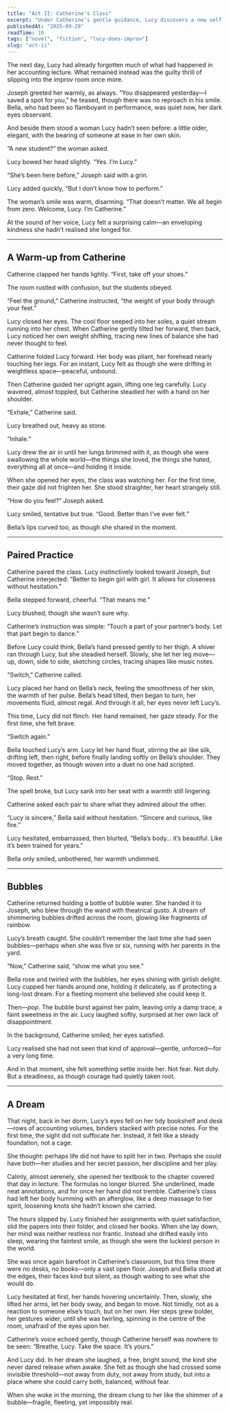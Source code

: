 ```yaml
---
title: "Act II: Catherine's Class" 
excerpt: "Under Catherine’s gentle guidance, Lucy discovers a new self through performing." 
publishedAt: "2025-09-29" 
readTime: 10
tags: ["novel", "fiction", "lucy-does-improv"] 
slug: "act-ii" 
---
```


The next day, Lucy had already forgotten much of what had happened in her accounting lecture. What remained instead was the guilty thrill of slipping into the improv room once more.  

Joseph greeted her warmly, as always. “You disappeared yesterday—I saved a spot for you,” he teased, though there was no reproach in his smile. Bella, who had been so flamboyant in performance, was quiet now, her dark eyes observant.  

And beside them stood a woman Lucy hadn’t seen before: a little older, elegant, with the bearing of someone at ease in her own skin.  

“A new student?” the woman asked.  

Lucy bowed her head slightly. “Yes. I’m Lucy.”  

“She’s been here before,” Joseph said with a grin.  

Lucy added quickly, “But I don’t know how to perform.”  

The woman’s smile was warm, disarming. “That doesn’t matter. We all begin from zero. Welcome, Lucy. I’m Catherine.”  

At the sound of her voice, Lucy felt a surprising calm—an enveloping kindness she hadn’t realised she longed for.  

---

## A Warm-up from Catherine

Catherine clapped her hands lightly. “First, take off your shoes.”  

The room rustled with confusion, but the students obeyed.  

“Feel the ground,” Catherine instructed, “the weight of your body through your feet.”  

Lucy closed her eyes. The cool floor seeped into her soles, a quiet stream running into her chest. When Catherine gently tilted her forward, then back, Lucy noticed her own weight shifting, tracing new lines of balance she had never thought to feel.  

Catherine folded Lucy forward. Her body was pliant, her forehead nearly touching her legs. For an instant, Lucy felt as though she were drifting in weightless space—peaceful, unbound.  

Then Catherine guided her upright again, lifting one leg carefully. Lucy wavered, almost toppled, but Catherine steadied her with a hand on her shoulder.  

“Exhale,” Catherine said.  

Lucy breathed out, heavy as stone.  

“Inhale.”  

Lucy drew the air in until her lungs brimmed with it, as though she were swallowing the whole world—the things she loved, the things she hated, everything all at once—and holding it inside.  

When she opened her eyes, the class was watching her. For the first time, their gaze did not frighten her. She stood straighter, her heart strangely still.  

“How do you feel?” Joseph asked.  

Lucy smiled, tentative but true. “Good. Better than I’ve ever felt.”  

Bella’s lips curved too, as though she shared in the moment.  

---

## Paired Practice

Catherine paired the class. Lucy instinctively looked toward Joseph, but Catherine interjected: “Better to begin girl with girl. It allows for closeness without hesitation.”  

Bella stepped forward, cheerful. “That means me.”  

Lucy blushed, though she wasn’t sure why.  

Catherine’s instruction was simple: “Touch a part of your partner’s body. Let that part begin to dance.”  

Before Lucy could think, Bella’s hand pressed gently to her thigh. A shiver ran through Lucy, but she steadied herself. Slowly, she let her leg move—up, down, side to side, sketching circles, tracing shapes like music notes.  

“Switch,” Catherine called.  

Lucy placed her hand on Bella’s neck, feeling the smoothness of her skin, the warmth of her pulse. Bella’s head tilted, then began to turn, her movements fluid, almost regal. And through it all, her eyes never left Lucy’s.  

This time, Lucy did not flinch. Her hand remained, her gaze steady. For the first time, she felt brave.  

“Switch again.”  

Bella touched Lucy’s arm. Lucy let her hand float, stirring the air like silk, drifting left, then right, before finally landing softly on Bella’s shoulder. They moved together, as though woven into a duet no one had scripted.  

“Stop. Rest.”  

The spell broke, but Lucy sank into her seat with a warmth still lingering.  

Catherine asked each pair to share what they admired about the other.  

“Lucy is sincere,” Bella said without hesitation. “Sincere and curious, like fire.”  

Lucy hesitated, embarrassed, then blurted, “Bella’s body… it’s beautiful. Like it’s been trained for years.”  

Bella only smiled, unbothered, her warmth undimmed.  

---

## Bubbles

Catherine returned holding a bottle of bubble water. She handed it to Joseph, who blew through the wand with theatrical gusto. A stream of shimmering bubbles drifted across the room, glowing like fragments of rainbow.  

Lucy’s breath caught. She couldn’t remember the last time she had seen bubbles—perhaps when she was five or six, running with her parents in the yard.  

“Now,” Catherine said, “show me what you see.”  

Bella rose and twirled with the bubbles, her eyes shining with girlish delight. Lucy cupped her hands around one, holding it delicately, as if protecting a long-lost dream. For a fleeting moment she believed she could keep it.  

Then—*pop*. The bubble burst against her palm, leaving only a damp trace, a faint sweetness in the air. Lucy laughed softly, surprised at her own lack of disappointment.  

In the background, Catherine smiled, her eyes satisfied.  

Lucy realised she had not seen that kind of approval—gentle, unforced—for a very long time.  

And in that moment, she felt something settle inside her. Not fear. Not duty. But a steadiness, as though courage had quietly taken root.  

---

## A Dream

That night, back in her dorm, Lucy’s eyes fell on her tidy bookshelf and desk—rows of accounting volumes, binders stacked with precise notes. For the first time, the sight did not suffocate her. Instead, it felt like a steady foundation, not a cage.

She thought: perhaps life did not have to split her in two. Perhaps she could have both—her studies and her secret passion, her discipline and her play.

Calmly, almost serenely, she opened her textbook to the chapter covered that day in lecture. The formulas no longer blurred. She underlined, made neat annotations, and for once her hand did not tremble. Catherine’s class had left her body humming with an afterglow, like a deep massage to her spirit, loosening knots she hadn’t known she carried.

The hours slipped by. Lucy finished her assignments with quiet satisfaction, slid the papers into their folder, and closed her books. When she lay down, her mind was neither restless nor frantic. Instead she drifted easily into sleep, wearing the faintest smile, as though she were the luckiest person in the world.

She was once again barefoot in Catherine’s classroom, but this time there were no desks, no books—only a vast open floor. Joseph and Bella stood at the edges, their faces kind but silent, as though waiting to see what she would do.

Lucy hesitated at first, her hands hovering uncertainly. Then, slowly, she lifted her arms, let her body sway, and began to move. Not timidly, not as a reaction to someone else’s touch, but on her own. Her steps grew bolder, her gestures wider, until she was twirling, spinning in the centre of the room, unafraid of the eyes upon her.

Catherine’s voice echoed gently, though Catherine herself was nowhere to be seen:
“Breathe, Lucy. Take the space. It’s yours.”

And Lucy did. In her dream she laughed, a free, bright sound, the kind she never dared release when awake. She felt as though she had crossed some invisible threshold—not away from duty, not away from study, but into a place where she could carry both, balanced, without fear.

When she woke in the morning, the dream clung to her like the shimmer of a bubble—fragile, fleeting, yet impossibly real.
